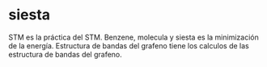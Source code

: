 # siesta
STM es la práctica del STM.
Benzene, molecula y siesta es la minimización de la energía.
Estructura de bandas del grafeno tiene los calculos de las estructura de bandas del grafeno.
